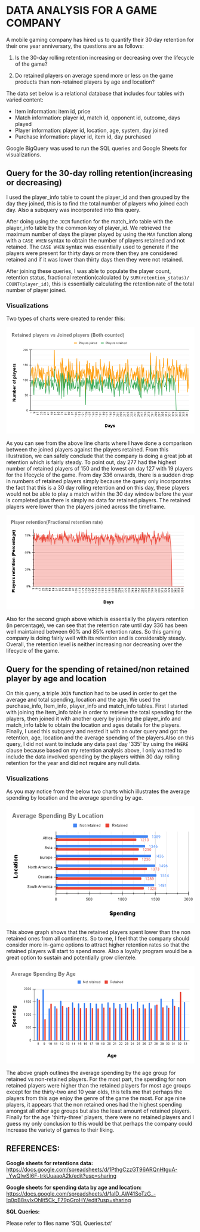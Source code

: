 # **DATA ANALYSIS FOR A GAME COMPANY**

A mobile gaming company has hired us to quantify their 30 day retention for their one year anniversary, the questions are as follows:

1. Is the 30-day rolling retention increasing or decreasing over the lifecycle of the game?

2. Do retained players on average spend more or less on the game products than non-retained players by age and location?

The data set below is a relational database that includes four tables with varied content:

- Item information: item id, price 
- Match information: player id, match id, opponent id, outcome, days played
- Player information: player id, location, age, system, day joined
- Purchase information: player id, item id, day purchased

Google BigQuery was used to run the SQL queries and Google Sheets for visualizations.


## **Query for the 30-day rolling retention(increasing or decreasing)**

I used the player_info table to count the player_id and then grouped by the day they joined, this is to find the total number of players who joined each day. Also a subquery was incorporated into this query.

After doing using the `JOIN` function for the match_info table with the player_info table by the common key of player_id. We retrieved the maximum number of days the player played by using the `MAX` function along with a `CASE WHEN` syntax to obtain the number of players retained and not retained. The `CASE WHEN` syntax was essentially used to generate if the players were present for thirty days or more then they are considered retained and if it was lower than thirty days then they were not retained.

After joining these queries, I was able to populate the player count, retention status, fractional retention(calculated by `SUM(retention_status)/ COUNT(player_id)`, this is essentially calculating the retention rate of the total number of player joined.

### **Visualizations**

Two types of charts were created to render this:

![retentiongraph](Joinedplayerscounted.png)

As you can see from the above line charts where I have done a comparison between the joined players against the players retained. From this illustration, we can safely conclude that the company is doing a great job at retention which is fairly steady. To point out, day 277 had the highest number of retained players of 150 and the lowest on day 127 with 19 players for the lifecycle of the game. From day 336 onwards, there is a sudden drop in numbers of retained players simply because the query only incorporates the fact that this is a 30 day rolling retention and on this day, these players would not be able to play a match within the 30 day window before the year is completed plus there is simply no data for retained players. The retained players were lower than the players joined across the timeframe.

![Fractionretention](Playerretention(Fractionalretentionrate).png)

Also for the second graph above which is essentially the players retention (in percentage), we can see that the retention rate until day 336 has been well maintained between 60% and 85% retention rates. So this gaming company is doing fairly well with its retention and is considerably steady. Overall, the retention level is neither increasing nor decreasing over the lifecycle of the game.


## **Query for the spending of retained/non retained player by age and location**

On this query, a triple `JOIN` function had to be used in order to get the average and total spending, location and the age. We used the purchase_info, Item_info, player_info and match_info tables. First I started with joining the Item_info table in order to retrieve the total spending for the players, then joined it with another query by joining the player_info and match_info table to obtain the location and ages details for the players. Finally, I used this subquery and  nested it with an outer query and got the retention, age, location and the average spending of the players.Also on this query, I did not want to include any data past day '335' by using the `WHERE` clause because based on my retention analysis above, I only wanted to include the data involved spending by the players within 30 day rolling retention for the year and did not require any null data.

### **Visualizations**

As you may notice from the below two charts which illustrates the average spending by location and the average spending by age.


![Spendingbylocation](AverageSpendingByLocation.png)

This above graph shows that the retained players spent lower than the non retained ones from all continents. So to me, I feel that the company should consider more in-game options to attract higher retention rates so that the retained players will start to spend more. Also a loyalty program would be a great option to sustain and potentially grow clientele.


![Spendingbyage](AverageSpendingByAge.png)

The above graph outlines the average spending by the age group for retained vs non-retained players. For the most part, the spending for non retained players were higher than the retained players for most age groups except for the thirty-two and 10 year olds, this tells me that perhaps the players from this age enjoy the genre of the game the most. For age nine players, it appears that the non retained ones had the highest spending amongst all other age groups but also the least amount of retained players. Finally for the age 'thirty-three' players, there were no retained players and I guess my only conclusion to this would be that perhaps the company could increase the variety of games to their liking.


## **REFERENCES:**

**Google sheets for retentions data:**
https://docs.google.com/spreadsheets/d/1PthgCzzGT96ARQnHtguA-_YwQIwSI6F-trkUuaaoA2k/edit?usp=sharing

**Google sheets for spending data by age and location:**
https://docs.google.com/spreadsheets/d/1alD_AW41SoTzG_-Iq0pB8sylxOhlit5Ck_F79pGroHY/edit?usp=sharing

**SQL Queries:** 

Please refer to files name 'SQL Queries.txt'
